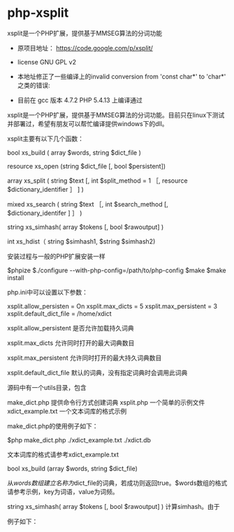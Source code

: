 php-xsplit
==========

xsplit是一个PHP扩展，提供基于MMSEG算法的分词功能
* 原项目地址：
https://code.google.com/p/xsplit/
* license GNU GPL v2

* 本地址修正了一些编译上的invalid conversion from 'const char*' to 'char*' 之类的错误:
* 目前在 gcc 版本 4.7.2 PHP 5.4.13 上编译通过


xsplit是一个PHP扩展，提供基于MMSEG算法的分词功能。目前只在linux下测试并部署过，希望有朋友可以帮忙编译提供windows下的dll。

xsplit主要有以下几个函数：

bool xs_build ( array $words, string $dict_file )

resource xs_open (string $dict_file [, bool $persistent])

array xs_split ( string $text [, int $split_method = 1 ［, resource $dictionary_identifier ］ ] )

mixed xs_search ( string $text ［, int $search_method [, $dictionary_identifer ] ］ )

string xs_simhash( array $tokens [, bool $rawoutput] )

int xs_hdist（ string $simhash1, $string $simhash2)

安装过程与一般的PHP扩展安装一样

$phpize
$./configure --with-php-config=/path/to/php-config
$make
$make install

php.ini中可以设置以下参数：

xsplit.allow_persisten = On
xsplit.max_dicts = 5
xsplit.max_persistent = 3
xsplit.default_dict_file = /home/xdict

xsplit.allow_persistent 是否允许加载持久词典

xsplit.max_dicts 允许同时打开的最大词典数目

xsplit.max_persistent 允许同时打开的最大持久词典数目

xsplit.default_dict_file 默认的词典，没有指定词典时会调用此词典

源码中有一个utils目录，包含

make_dict.php 提供命令行方式创建词典
xsplit.php 一个简单的示例文件
xdict_example.txt 一个文本词库的格式示例

make_dict.php的使用例子如下：

$php make_dict.php ./xdict_example.txt ./xdict.db

文本词库的格式请参考xdict_example.txt

bool xs_build (array $words, string $dict_file)

从$words数组建立名称为$dict_file的词典，若成功则返回true。$words数组的格式请参考示例，key为词语，value为词频。


string xs_simhash( array $tokens [, bool $rawoutput] )
计算simhash。由于

例子如下：

<?php
$dict_file='dict.db';

$dwords['美丽']=100;
$dwords['蝴蝶']=100;
$dwords['永远']=100;
$dwords['心中']=100;
$dwords['翩翩']=100;
$dwords['飞舞']=100;
$dwords['翩翩飞舞']=10;

if(!xs_build($dwords, $dict_file)) {
    die('建立词典失败！');
}

resource xs_open (string $dict_file bool $persistent?)

打开一个词典文件，并返回一个resource类型的identifier。$persistent可以指定是否是持久化词典，持久化词典在这里可以理解为词典资源生命周期的不同，一般情况下$persistent=true或者默认缺省即可。在进行分词的时候，可以指定不同的词典。

$dict_file_1 = 'xdcit.db';
$dict_file_2 = 'mydict.db';

$dict1 = xs_open($dict_file);

xs_open($dict_file); 

array xs_split ( string $text int $split_method = 1 ［, resource $dictionary_identifier ］ ? )

对文本进行分词，可以指定分词方法和词典。分词方法目前有两种，一个是MMSEG算法（默认），一个是正向最大匹配，分别用常量 XS_SPLIT_MMSEG和XS_SPLIT_MMFWD表示。返回值是一个数组，包含所有切分好的词语。如果不指定词典，最后一次打开的词典将被使用。

<?php
$text="那只美丽的蝴蝶永远在我心中翩翩飞舞着。";
$dict_file = 'xdict.db';
$dict_res = xs_open($dict_file);
$words = xs_split($text);  /* 此处没有指定词典资源，默认使用最后一次打开的词典 */

$words1 = xs_split($text, XS_SPLIT_MMSEG, $dict_res);

mixed xs_search ( string $text ［, int $search_method $dictionary_identifer ? ］ ) 基于双数组trie树提供的一些功能，$search_method有四个常量表示：

XS_SEARCH_CP : darts的commonPrefixSearch封装，如果没有找到，返回false。

XS_SEARCH_EM : darts的exactMatchSearch封装，如果没有找到，返回false。

XS_SEARCH_ALL_SIMPLE : 按照词典返回所有词语词频总和，一个INT型数值。

XS_SEARCH_ALL_DETAIL : 按照词典返回所有词典的词频，并以数组形式返回每一个词语的详细统计。

XS_SEARCH_ALL_INDICT : 返回词典里的词语，可以去掉标点、特殊符号之类的，但是连续的数字和字母会默认自动返回（目前采用MMSEG算法，hard coding的，有需要可以改源码）。

如果不指定词典，最后一次打开的词典将被使用。

<?php
xs_open($dict_file);
$text="那只美丽的蝴蝶永远在我心中翩翩飞舞着。";
$word='翩翩飞舞';
$result=xs_search($word, XS_SEARCH_CP); /* common prefix search */
var_dump($result);
$result=xs_search($word, XS_SEARCH_EM); /* exact match search */
var_dump($result);
$result=xs_search($text, XS_SEARCH_ALL_SIMPLE);
var_dump($result);
$result=xs_search($text, XS_SEARCH_ALL_DETAIL);
var_dump($result);


string xs_simhash( array $tokens [, bool $rawoutput] )

计算simhash。这里所有token权重都是1，$tokens的例子如array('在', '这个', '世界')。$rawoput默认为0，即返回simhash的hex string形式，如md5， sha1函数一样；如过$rawoput为真，返回一个8字节的字符串，这个字符串实际上是一个64 bits的整型数，uint64_t，在一些特殊情况下可以用到。

int xs_hdist（ string $simhash1, $string $simhash2)

计算汉明距离。

<?php
xs_open('xdict');
$text1="那只美丽的蝴蝶永远在我心中翩翩飞舞着。";
$text2="那只美丽的蝴蝶永远在我心中翩翩飞舞。";
$tokens1=xs_search($text1, XS_SEARCH_ALL_INDICT); /* 去掉标点等特殊符号，经过实验，计算simhash时，一些标点、换行、特殊符号等对效果影响较大 */
$tokens2=xs_search($text2, XS_SEARCH_ALL_INDICT);

$simhash1=xs_simhash($tokens1);
$simhash2=xs_simhash($tokens2);

echo "simhash1 is {$simhash1}\n";
echo "simhash2 is {$simhash2}\n";

$hamming_dist=xs_hdist($simhash1, $simhash2);

echo "bit-wise format:\n";
echo decbin(hexdec($simhash1)), "\n";
echo decbin(hexdec($simhash2)), "\n";

echo "hamming distance is {$hamming_dist}\n";
